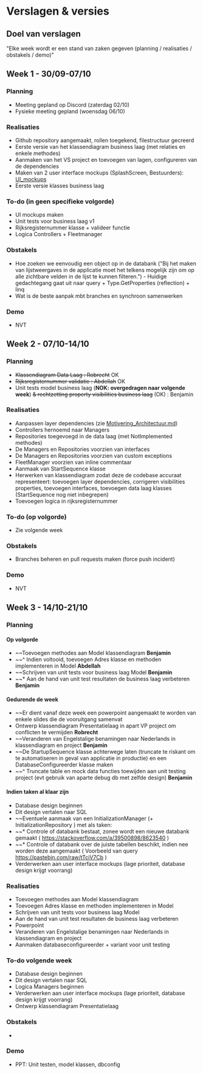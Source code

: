 # Verslagen & versies


## Doel van verslagen

"Elke week wordt er een stand van zaken gegeven (planning / realisaties / obstakels / demo)"

## Week 1 - 30/09-07/10

### Planning

*   Meeting gepland op Discord (zaterdag 02/10)
*   Fysieke meeting gepland (woensdag 06/10)

### Realisaties

*   Github repository aangemaakt, rollen toegekend, filestructuur gecreerd
*   Eerste versie van het klassendiagram business laag (met relaties en enkele methodes)
*   Aanmaken van het VS project en toevoegen van lagen, configureren van de dependencies
*   Maken van 2 user interface mockups (SplashScreen, Bestuurders): [UI_mockups](https://github.com/HOGENT-PRG/Projectwerk-Fleetmanagement/tree/main/UI_mockups)
*   Eerste versie klasses business laag

### To-do (in geen specifieke volgorde)

* UI mockups maken
* Unit tests voor business laag v1
* Rijksregisternummer klasse + valideer functie
* Logica Controllers + Fleetmanager

### Obstakels

*   Hoe zoeken we eenvoudig een object op in de databank ("Bij het maken van lijstweergaves in de applicatie moet het telkens
mogelijk zijn om op alle zichtbare velden in de lijst te kunnen filteren.") - Huidige gedachtegang gaat uit naar query + Type.GetProperties (reflection) + linq
*   Wat is de beste aanpak mbt branches en synchroon samenwerken

### Demo

*   NVT

## Week 2 - 07/10-14/10

### Planning

* ~~Klassendiagram Data Laag : Robrecht~~ OK
* ~~Rijksregisternummer validatie : Abdellah~~ OK
* Unit tests model business laag (**NOK: overgedragen naar volgende week**) ~~& rechtzetting property visibilities business laag~~ (OK) : Benjamin

### Realisaties

* Aanpassen layer dependencies (zie [Motivering_Architectuur.md](https://github.com/HOGENT-PRG/Projectwerk-Fleetmanagement/blob/main/Documentatie%20%26%20rapportering/Motiveringen_Architectuur.md))
* Controllers hernoemd naar Managers
* Repositories toegevoegd in de data laag (met NotImplemented methodes)
* De Managers en Repositories voorzien van interfaces
* De Managers en Repositories voorzien van custom exceptions
* FleetManager voorzien van inline commentaar
* Aanmaak van StartSequence klasse
* Herwerken van klassendiagram zodat deze de codebase accuraat representeert: toevoegen layer dependencies, corrigeren visibilities properties, toevoegen interfaces, toevoegen data laag klasses (StartSequence nog niet inbegrepen)
* Toevoegen logica in rijksregisternummer

### To-do (op volgorde)

* Zie volgende week

### Obstakels
* Branches beheren en pull requests maken (force push incident)

### Demo
* NVT



## Week 3 - 14/10-21/10

### Planning

#### Op volgorde

* ~~Toevoegen methodes aan Model klassendiagram **Benjamin**
* ~~^ Indien voltooid, toevoegen Adres klasse en methoden implementeren in Model **Abdellah**
* ~~Schrijven van unit tests voor business laag Model **Benjamin**
* ~~* Aan de hand van unit test resultaten de business laag verbeteren **Benjamin**

#### Gedurende de week

* ~~Er dient vanaf deze week een powerpoint aangemaakt te worden van enkele slides die de vooruitgang samenvat
* Ontwerp klassendiagram Presentatielaag in apart VP project om conflicten te vermijden **Robrecht**
* ~~Veranderen van Engelstalige benamingen naar Nederlands in klassendiagram en project **Benjamin**
* ~~De StartupSequence klasse achterwege laten (truncate te riskant om te automatiseren in geval van applicatie in productie) en een DatabaseConfigureerder klasse maken 
*  ~~^ Truncate table en mock data functies toewijden aan unit testing project (evt gebruik van aparte debug db met zelfde design) **Benjamin**

#### Indien taken al klaar zijn

* Database design beginnen
* Dit design vertalen naar SQL
* ~~Eventuele aanmaak van een InitializationManager (+ InitializationRepository ) met als taken:
* ~~* Controle of databank bestaat, zonee wordt een nieuwe databank gemaakt ( https://stackoverflow.com/a/39500898/8623540 )
* ~~* Controle of databank over de juiste tabellen beschikt, indien nee worden deze aangemaakt ( Voorbeeld van query https://pastebin.com/raw/tTciV7Cb )
* Verderwerken aan user interface mockups (lage prioriteit, database design krijgt voorrang)

### Realisaties

* Toevoegen methodes aan Model klassendiagram 
* Toevoegen Adres klasse en methoden implementeren in Model 
* Schrijven van unit tests voor business laag Model 
* Aan de hand van unit test resultaten de business laag verbeteren 
* Powerpoint
* Veranderen van Engelstalige benamingen naar Nederlands in klassendiagram en project
* Aanmaken databaseconfigureerder + variant voor unit testing 

### To-do volgende week

* Database design beginnen
* Dit design vertalen naar SQL
* Logica Managers beginnen
* Verderwerken aan user interface mockups (lage prioriteit, database design krijgt voorrang)
* Ontwerp klassendiagram Presentatielaag 

### Obstakels

* 

### Demo
* PPT: Unit testen, model klassen, dbconfig
